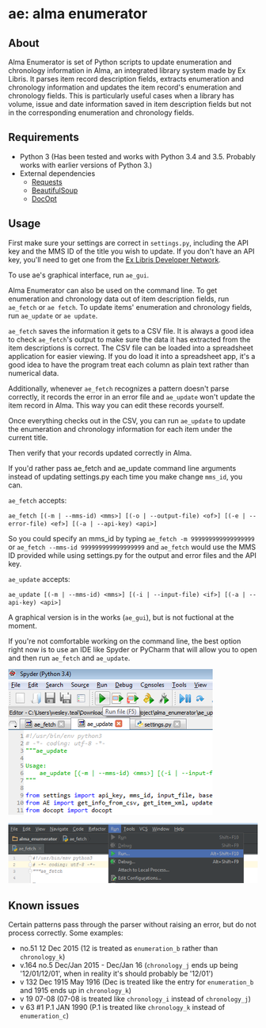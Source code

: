 # ae: alma enumerator
## About
Alma Enumerator is set of Python scripts to update enumeration and chronology
information in Alma, an integrated library system made by Ex Libris. It parses
item record description fields, extracts enumeration and chronology information
and updates the item record's enumeration and chronology fields. This is 
particularly useful cases when a library has volume, issue and date information
saved in item description fields but not in the corresponding enumeration and
chronology fields.

## Requirements
* Python 3 (Has been tested and works with Python 3.4 and 3.5. Probably works
  with earlier versions of Python 3.)
* External dependencies
    * [Requests](http://requests.readthedocs.io/en/master/) 
    * [BeautifulSoup](https://www.crummy.com/software/BeautifulSoup/)
    * [DocOpt](http://docopt.org/) 

## Usage
First make sure your settings are correct in `settings.py`, including the API
key and the MMS ID of the title you wish to update. If you don't have an API
key, you'll need to get one from the [Ex Libris Developer Network](https://developers.exlibrisgroup.com/).

To use ae's graphical interface, run `ae_gui`.

Alma Enumerator can also be used on the command line. To get enumeration and 
chronology data out of item description fields, run `ae_fetch` or `ae fetch`.
To update items' enumeration and chronology fields, run `ae_update` or 
`ae update`.

`ae_fetch` saves the information it gets to a CSV file. It is always a good idea
to check `ae_fetch`'s output to make sure the data it has extracted from the item
descriptions is correct. The CSV file can be loaded into a spreadsheet 
application for easier viewing. If you do load it into a spreadsheet app, it's 
a good idea to have the program treat each column as plain text rather than
numerical data.

Additionally, whenever `ae_fetch` recognizes a pattern doesn't parse correctly,
it records the error in an error file and `ae_update` won't update the item
record in Alma. This way you can edit these records yourself.

Once everything checks out in the CSV, you can run `ae_update` to update the 
enumeration and chronology information for each item under the current title.

Then verify that your records updated correctly in Alma.

If you'd rather pass ae_fetch and ae_update command line arguments instead of
updating settings.py each time you make change `mms_id`, you can.

`ae_fetch` accepts:

    ae_fetch [(-m | --mms-id) <mms>] [(-o | --output-file) <of>] [(-e | --error-file) <ef>] [(-a | --api-key) <api>]

So you could specify an mms_id by typing `ae_fetch -m 999999999999999999` or
`ae_fetch --mms-id 999999999999999999` and `ae_fetch` would use the MMS ID 
provided while using settings.py for the output and error files and the API 
key.

`ae_update` accepts:

    ae_update [(-m | --mms-id) <mms>] [(-i | --input-file) <if>] [(-a | --api-key) <api>]
                                                      
A graphical version is in the works (`ae_gui`), but is not fuctional at the 
moment. 

If you're not comfortable working on the command line, the best option right 
now is to use an IDE like Spyder or PyCharm that will allow you to open and 
then run `ae_fetch` and `ae_update`.

![Example of running ae_update in Spyder](/img/spyder_run_example.png)

![Example of running ae_fetch in Pycharm](/img/pycharm_run_example.png)

## Known issues
Certain patterns pass through the parser without raising an error, but do not 
process correctly. Some examples:

* no.51 12 Dec 2015 (12 is treated as `enumeration_b` rather than `chronology_k`)
* v.164 no.5 Dec/Jan 2015 - Dec/Jan 16 (`chronology_j` ends up being 
  '12/01/12/01', when in reality it's should probably be '12/01')
* v 132 Dec 1915 May 1916 (Dec is treated like the entry for `enumeration_b` and 
  1915 ends up in `chronology_k`)
* v 19 07-08 (07-08 is treated like `chronology_i` instead of `chronology_j`)
* v 63 #1 P.1 JAN 1990 (P.1 is treated like `chronology_k` instead of `enumeration_c`)


